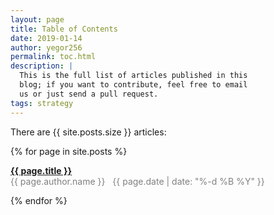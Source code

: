 ```yaml
---
layout: page
title: Table of Contents
date: 2019-01-14
author: yegor256
permalink: toc.html
description: |
  This is the full list of articles published in this
  blog; if you want to contribute, feel free to email
  us or just send a pull request.
tags: strategy
---
```


<article itemprop="blogPosts" itemscope="" itemtype="http://schema.org/BlogPosting">
<p>
  There are
  {{ site.posts.size }}
  articles:
</p>

{% for page in site.posts %}
  <p>
    <a href="{{ page.url }}">
      <strong>
        <span itemprop="name headline mainEntityOfPage">{{ page.title }}</span>
      </strong>
    </a>
    <br/>
    <span style="color:gray">
      {{ page.author.name }}
      &nbsp;
      <time itemprop="datePublished dateModified" datetime="{{ page.date | date_to_xmlschema }}">
        {{ page.date | date: "%-d %B %Y" }}
      </time>
    </span>
  </p>
{% endfor %}
</article>

